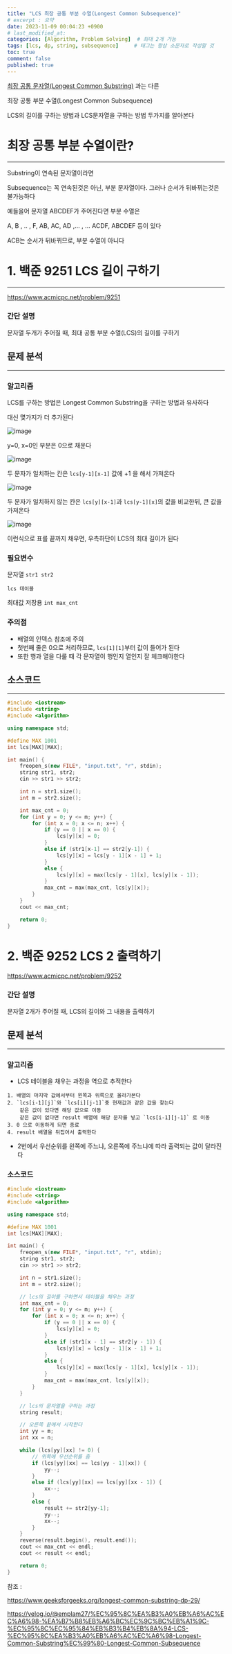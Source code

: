 ```yaml
---
title: "LCS 최장 공통 부분 수열(Longest Common Subsequence)"
# excerpt : 요약
date: 2023-11-09 00:04:23 +0900
# last_modified_at: 
categories: [Algorithm, Problem Solving]  # 최대 2개 가능
tags: [lcs, dp, string, subsequence]     # 태그는 항상 소문자로 작성할 것
toc: true
comment: false
published: true
---
```


[최장 공통 문자열(Longest Common Substring)](https://jinhg0214.github.io/posts/substring/) 과는 다른

최장 공통 부분 수열(Longest Common Subsequence)

LCS의 길이를 구하는 방법과 LCS문자열을 구하는 방법 두가지를 알아본다

# 최장 공통 부분 수열이란?
--- 

Substring이 연속된 문자열이라면

Subsequence는 꼭 연속된것은 아닌, 부분 문자열이다. 그러나 순서가 뒤바뀌는것은 불가능하다

예들을어 문자열 ABCDEF가 주어진다면 부분 수열은 

A, B , .. , F, AB, AC, AD ,... , ... ACDF, ABCDEF 등이 있다

ACB는 순서가 뒤바뀌므로, 부분 수열이 아니다

# 1. 백준 9251 LCS 길이 구하기
---

https://www.acmicpc.net/problem/9251

### 간단 설명

문자열 두개가 주어질 때, 최대 공통 부분 수열(LCS)의 길이를 구하기

## 문제 분석
---
### 알고리즘
LCS를 구하는 방법은 Longest Common Substring을 구하는 방법과 유사하다

대신 몇가지가 더 추가된다

![image](https://github.com/jinhg0214/jinhg0214.github.io/assets/70011316/e3e186ea-fac7-4719-87c0-cf184a479f31)

y=0, x=0인 부분은 0으로 채운다 

![image](https://github.com/jinhg0214/jinhg0214.github.io/assets/70011316/0293b2fe-6481-47a0-9551-9c4acb72e814)

두 문자가 일치하는 칸은 `lcs[y-1][x-1]` 값에 +1 을 해서 가져온다

![image](https://github.com/jinhg0214/jinhg0214.github.io/assets/70011316/994982a3-c094-485f-82c2-6e9f29626173)

두 문자가 일치하지 않는 칸은 `lcs[y][x-1]`과 `lcs[y-1][x]`의 값을 비교한뒤, 큰 값을 가져온다

![image](https://github.com/jinhg0214/jinhg0214.github.io/assets/70011316/9c7005bd-bf2c-4b41-82e8-7f58df121c5a)

이런식으로 표를 끝까지 채우면, 우측하단이 LCS의 최대 길이가 된다

### 필요변수
문자열 `str1 str2`

`lcs 테이블`

최대값 저장용 `int max_cnt`

### 주의점
- 배열의 인덱스 참조에 주의
- 첫번째 줄은 0으로 처리하므로, `lcs[1][1]`부터 값이 들어가 된다
- 또한 행과 열을 다룰 때 각 문자열이 행인지 열인지 잘 체크해야한다

## 소스코드
---
```cpp
#include <iostream>
#include <string>
#include <algorithm>

using namespace std;

#define MAX 1001
int lcs[MAX][MAX];

int main() {
	freopen_s(new FILE*, "input.txt", "r", stdin);
	string str1, str2;
	cin >> str1 >> str2;

	int n = str1.size();
	int m = str2.size();

	int max_cnt = 0;
	for (int y = 0; y <= m; y++) {
		for (int x = 0; x <= n; x++) {
			if (y == 0 || x == 0) {
				lcs[y][x] = 0;
			}
			else if (str1[x-1] == str2[y-1]) {
				lcs[y][x] = lcs[y - 1][x - 1] + 1;
			}
			else {
				lcs[y][x] = max(lcs[y - 1][x], lcs[y][x - 1]);
			}
			max_cnt = max(max_cnt, lcs[y][x]);
		}
	}
	cout << max_cnt;

	return 0;
}
```

# 2. 백준 9252 LCS 2 출력하기

https://www.acmicpc.net/problem/9252

### 간단 설명

문자열 2개가 주어질 때, LCS의 길이와 그 내용을 출력하기

## 문제 분석
---
### 알고리즘

- LCS 테이블을 채우는 과정을 역으로 추적한다

```
1. 배열의 마지막 값에서부터 왼쪽과 위쪽으로 올라가본다
2. `lcs[i-1][j]`와 `lcs[i][j-1]`중 현재값과 같은 값을 찾는다
	같은 값이 있다면 해당 값으로 이동
	같은 값이 없다면 result 배열에 해당 문자를 넣고 `lcs[i-1][j-1]` 로 이동
3. 0 으로 이동하게 되면 종료
4. result 배열을 뒤집어서 출력한다
```
- 2번에서 우선순위를 왼쪽에 주느냐, 오른쪽에 주느냐에 따라 출력되는 값이 달라진다

### 소스코드
```cpp
#include <iostream>
#include <string>
#include <algorithm>

using namespace std;

#define MAX 1001
int lcs[MAX][MAX];

int main() {
	freopen_s(new FILE*, "input.txt", "r", stdin);
	string str1, str2;
	cin >> str1 >> str2;

	int n = str1.size();
	int m = str2.size();

    // lcs의 길이를 구하면서 테이블을 채우는 과정 
	int max_cnt = 0;
	for (int y = 0; y <= m; y++) {
		for (int x = 0; x <= n; x++) {
			if (y == 0 || x == 0) {
				lcs[y][x] = 0;
			}
			else if (str1[x - 1] == str2[y - 1]) {
				lcs[y][x] = lcs[y - 1][x - 1] + 1;
			}
			else {
				lcs[y][x] = max(lcs[y - 1][x], lcs[y][x - 1]);
			}
			max_cnt = max(max_cnt, lcs[y][x]);
		}
	}

    // lcs의 문자열을 구하는 과정
	string result;

    // 오른쪽 끝에서 시작한다
	int yy = m;
	int xx = n;

	while (lcs[yy][xx] != 0) {
        // 위쪽에 우선순위를 줌
		if (lcs[yy][xx] == lcs[yy - 1][xx]) {
			yy--;
		}
		else if (lcs[yy][xx] == lcs[yy][xx - 1]) {
			xx--;
		}
		else {
			result += str2[yy-1];
			yy--;
			xx--;
		}
	}
	reverse(result.begin(), result.end());
	cout << max_cnt << endl;
	cout << result << endl;

	return 0;
}
```

참조 : 

https://www.geeksforgeeks.org/longest-common-substring-dp-29/

https://velog.io/@emplam27/%EC%95%8C%EA%B3%A0%EB%A6%AC%EC%A6%98-%EA%B7%B8%EB%A6%BC%EC%9C%BC%EB%A1%9C-%EC%95%8C%EC%95%84%EB%B3%B4%EB%8A%94-LCS-%EC%95%8C%EA%B3%A0%EB%A6%AC%EC%A6%98-Longest-Common-Substring%EC%99%80-Longest-Common-Subsequence